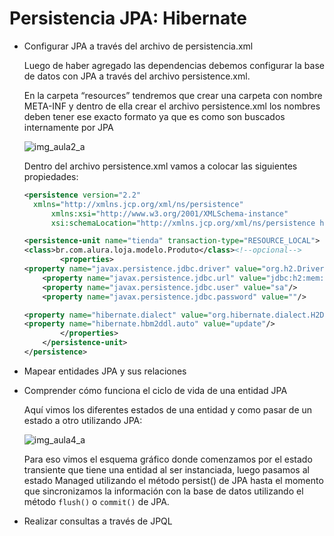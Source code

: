 # Persistencia JPA: Hibernate

- Configurar JPA a través del archivo de persistencia.xml 

  Luego de haber agregado las dependencias debemos configurar la base de datos con JPA a través del archivo persistence.xml.

  En la carpeta “resources” tendremos que crear una carpeta con nombre META-INF y dentro de ella crear el archivo persistence.xml los nombres deben tener ese exacto formato ya que es como son buscados internamente por JPA
  
  ![img_aula2_a](https://user-images.githubusercontent.com/103906625/235043354-b3d39321-7a84-4077-8670-a73ac7abd01b.jpeg)

  Dentro del archivo persistence.xml vamos a colocar las siguientes propiedades:
  
  ``` xml
  <persistence version="2.2"
    xmlns="http://xmlns.jcp.org/xml/ns/persistence"
        xmlns:xsi="http://www.w3.org/2001/XMLSchema-instance"
        xsi:schemaLocation="http://xmlns.jcp.org/xml/ns/persistence http://xmlns.jcp.org/xml/ns/persistence/persistence_2_2.xsd">

  <persistence-unit name="tienda" transaction-type="RESOURCE_LOCAL">
  <class>br.com.alura.loja.modelo.Produto</class><!--opcional-->
          <properties>
  <property name="javax.persistence.jdbc.driver" value="org.h2.Driver"/>
      <property name="javax.persistence.jdbc.url" value="jdbc:h2:mem:tienda"/>
      <property name="javax.persistence.jdbc.user" value="sa"/>
      <property name="javax.persistence.jdbc.password" value=""/>

  <property name="hibernate.dialect" value="org.hibernate.dialect.H2Dialect"/>
  <property name="hibernate.hbm2ddl.auto" value="update"/>        
          </properties>
      </persistence-unit>
  </persistence>


- Mapear entidades JPA y sus relaciones
- Comprender cómo funciona el ciclo de vida de una entidad JPA

  Aquí vimos los diferentes estados de una entidad y como pasar de un estado a otro utilizando JPA:

  ![img_aula4_a](https://user-images.githubusercontent.com/103906625/235042651-fd0c3e0e-7351-434e-9cd4-c973e9ad8770.jpeg)

  Para eso vimos el esquema gráfico donde comenzamos por el estado transiente que tiene una entidad al ser instanciada, luego pasamos al estado Managed utilizando el método persist() de JPA hasta el momento que sincronizamos la información con la base de datos utilizando el método ```flush()``` o ```commit()``` de JPA.

- Realizar consultas a través de JPQL

